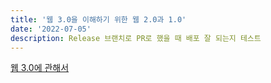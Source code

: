 ```yaml
---
title: '웹 3.0을 이해하기 위한 웹 2.0과 1.0'
date: '2022-07-05'
description: Release 브랜치로 PR로 했을 때 배포 잘 되는지 테스트
---
```


[웹 3.0에 관해서](https://brunch.co.kr/@mobiinside/4234)
